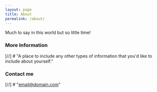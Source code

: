 ```yaml
---
layout: page
title: About
permalink: /about/
---
```


Much to say in this world but so little time!

### More Information

[//] # "A place to include any other types of information that you'd like to include about yourself."

### Contact me

[//] # "[email@domain.com](mailto:email@domain.com)"